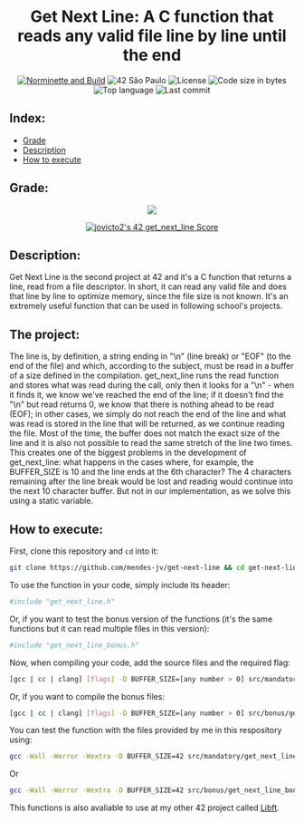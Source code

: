 <div align = center>

# Get Next Line: A C function that reads any valid file line by line until the end

[![Norminette and Build](https://github.com/mendes-jv/get-next-line/actions/workflows/main.yml/badge.svg)](https://github.com/mendes-jv/get-next-line/actions/workflows/main.yml)
![42 São Paulo](https://img.shields.io/badge/42-SP-1E2952)
![License](https://img.shields.io/github/license/mendes-jv/get-next-line?color=dark-green)
![Code size in bytes](https://img.shields.io/github/languages/code-size/mendes-jv/get-next-line?color=dark-green)
![Top language](https://img.shields.io/github/languages/top/mendes-jv/get-next-line?color=dark-green)
![Last commit](https://img.shields.io/github/last-commit/mendes-jv/get-next-line?color=dark-green)

</div>

## Index:

* [Grade](#grade)
* [Description](#description)
* [How to execute](#how-to-execute)

## Grade:

<div align = center>

![](https://game.42sp.org.br/static/assets/achievements/get_next_linem.png)

[![jovicto2's 42 get_next_line Score](https://badge42.vercel.app/api/v2/clj244ax4006908l8zkjw830s/project/3105573)](https://github.com/JaeSeoKim/badge42)

</div>

## Description:

Get Next Line is the second project at 42 and it's a C function that returns a line, read from a file descriptor. In short, it can read any valid file and does that line by line to optimize memory, since the file size is not known. It's an extremely useful function that can be used in following school's projects.

## The project:

The line is, by definition, a string ending in "\n" (line break) or "EOF" (to the end of the file) and which, according to the subject, must be read in a buffer of a size defined in the compilation. get_next_line runs the read function and stores what was read during the call, only then it looks for a "\n" - when it finds it, we know we've reached the end of the line; if it doesn't find the "\n" but read returns 0, we know that there is nothing ahead to be read (EOF); in other cases, we simply do not reach the end of the line and what was read is stored in the line that will be returned, as we continue reading the file. Most of the time, the buffer does not match the exact size of the line and it is also not possible to read the same stretch of the line two times. This creates one of the biggest problems in the development of get_next_line: what happens in the cases where, for example, the BUFFER_SIZE is 10 and the line ends at the 6th character? The 4 characters remaining after the line break would be lost and reading would continue into the next 10 character buffer. But not in our implementation, as we solve this using a static variable.

## How to execute:

First, clone this repository and `cd` into it:

```zsh
git clone https://github.com/mendes-jv/get-next-line && cd get-next-line
```

To use the function in your code, simply include its header:

```zsh
#include "get_next_line.h"
```

Or, if you want to test the bonus version of the functions (it's the same functions but it can read multiple files in this version):

```sh
#include "get_next_line_bonus.h"
```

Now, when compiling your code, add the source files and the required flag:   

```sh
[gcc | cc | clang] [flags] -D BUFFER_SIZE=[any number > 0] src/mandatory/get_next_line.c src/mandatory/get_next_line_utils.c && ./a.out
```
Or, if you want to compile the bonus files:

```sh
[gcc | cc | clang] [flags] -D BUFFER_SIZE=[any number > 0] src/bonus/get_next_line_bonus.c src/bonus/get_next_line_utils_bonus.c && ./a.out
```

You can test the function with the files provided by me in this respository using:

```sh
gcc -Wall -Werror -Wextra -D BUFFER_SIZE=42 src/mandatory/get_next_line.c src/mandatory/get_next_line_utils.c src/main.c && ./a.out
```
Or

```sh
gcc -Wall -Werror -Wextra -D BUFFER_SIZE=42 src/bonus/get_next_line_bonus.c src/bonus/get_next_line_utils_bonus.c src/main.c && ./a.out
```
This functions is also avaliable to use at my other 42 project called [Libft](https://github.com/mendes-jv/libft).

